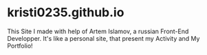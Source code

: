 # kristi0235.github.io
This Site I made with help of Artem Islamov, a russian Front-End Developper.
It's like a personal site, that present my Activity and My Portfolio!
